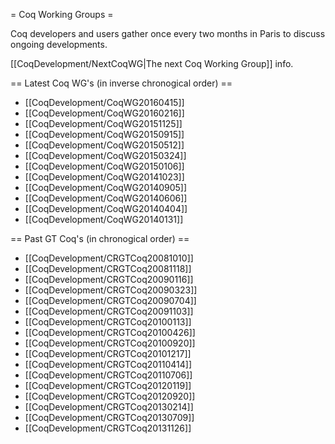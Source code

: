 = Coq Working Groups =

Coq developers and users gather once every two months in Paris to
discuss ongoing developments.

[[CoqDevelopment/NextCoqWG|The next Coq Working Group]] info.

== Latest Coq WG's (in inverse chronogical order) ==

 * [[CoqDevelopment/CoqWG20160415]]
 * [[CoqDevelopment/CoqWG20160216]]
 * [[CoqDevelopment/CoqWG20151125]]
 * [[CoqDevelopment/CoqWG20150915]]
 * [[CoqDevelopment/CoqWG20150512]]
 * [[CoqDevelopment/CoqWG20150324]]
 * [[CoqDevelopment/CoqWG20150106]]
 * [[CoqDevelopment/CoqWG20141023]]
 * [[CoqDevelopment/CoqWG20140905]]
 * [[CoqDevelopment/CoqWG20140606]]
 * [[CoqDevelopment/CoqWG20140404]]
 * [[CoqDevelopment/CoqWG20140131]]

== Past GT Coq's (in chronogical order) ==

 * [[CoqDevelopment/CRGTCoq20081010]]
 * [[CoqDevelopment/CRGTCoq20081118]]
 * [[CoqDevelopment/CRGTCoq20090116]]
 * [[CoqDevelopment/CRGTCoq20090323]]
 * [[CoqDevelopment/CRGTCoq20090704]]
 * [[CoqDevelopment/CRGTCoq20091103]]
 * [[CoqDevelopment/CRGTCoq20100113]]
 * [[CoqDevelopment/CRGTCoq20100426]]
 * [[CoqDevelopment/CRGTCoq20100920]]
 * [[CoqDevelopment/CRGTCoq20101217]]
 * [[CoqDevelopment/CRGTCoq20110414]]
 * [[CoqDevelopment/CRGTCoq20110706]]
 * [[CoqDevelopment/CRGTCoq20120119]]
 * [[CoqDevelopment/CRGTCoq20120920]]
 * [[CoqDevelopment/CRGTCoq20130214]]
 * [[CoqDevelopment/CRGTCoq20130709]]
 * [[CoqDevelopment/CRGTCoq20131126]]
